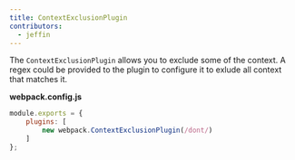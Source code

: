 ```yaml
---
title: ContextExclusionPlugin
contributors:
  - jeffin
---
```


The `ContextExclusionPlugin` allows you to exclude some of the context. A regex could be provided to the plugin to configure it to exlude all context that matches it.

__webpack.config.js__

``` javascript
module.exports = {
	plugins: [
        new webpack.ContextExclusionPlugin(/dont/)
    ]
};

```
